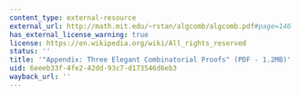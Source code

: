 ```yaml
---
content_type: external-resource
external_url: http://math.mit.edu/~rstan/algcomb/algcomb.pdf#page=146
has_external_license_warning: true
license: https://en.wikipedia.org/wiki/All_rights_reserved
status: ''
title: '"Appendix: Three Elegant Combinatorial Proofs" (PDF - 1.2MB)'
uid: 6eeeb33f-4fe2-42dd-93c7-d173546d6eb3
wayback_url: ''
---
```

